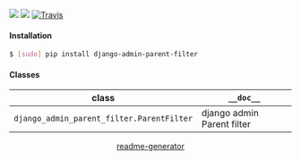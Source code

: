 <!--
https://pypi.org/project/readme-generator/
-->

[![](https://img.shields.io/pypi/pyversions/django-admin-parent-filter.svg?longCache=True)](https://pypi.org/project/django-admin-parent-filter/)
[![](https://img.shields.io/pypi/v/django-admin-parent-filter.svg?maxAge=3600)](https://pypi.org/project/django-admin-parent-filter/)
[![Travis](https://api.travis-ci.org/looking-for-a-job/django-admin-parent-filter.py.svg?branch=master)](https://travis-ci.org/looking-for-a-job/django-admin-parent-filter.py/)

#### Installation
```bash
$ [sudo] pip install django-admin-parent-filter
```

#### Classes
class|`__doc__`
-|-
`django_admin_parent_filter.ParentFilter` |django admin Parent filter

<p align="center">
    <a href="https://pypi.org/project/readme-generator/">readme-generator</a>
</p>